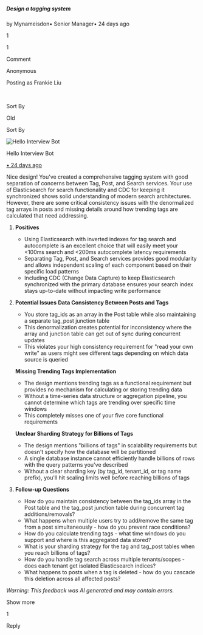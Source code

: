 ##### Design a tagging system

by Mynameisdon• Senior Manager• 24 days ago

1

1

Comment

Anonymous

Posting as Frankie Liu

​

Sort By

Old

Sort By

![Hello Interview Bot](https://hellointerview-files.s3.us-west-2.amazonaws.com/public-media/hilogo.jpg)

Hello Interview Bot

[• 24 days ago](https://www.hellointerview.com/community/submissions/cmdtsmkjo03oead08lik6c0hv#comment-cmdtsn0jq004dad3bhsimm15s)

Nice design! You've created a comprehensive tagging system with good separation of concerns between Tag, Post, and Search services. Your use of Elasticsearch for search functionality and CDC for keeping it synchronized shows solid understanding of modern search architectures. However, there are some critical consistency issues with the denormalized tag arrays in posts and missing details around how trending tags are calculated that need addressing.

1.  **Positives**
    
    -   Using Elasticsearch with inverted indexes for tag search and autocomplete is an excellent choice that will easily meet your <100ms search and <200ms autocomplete latency requirements
    -   Separating Tag, Post, and Search services provides good modularity and allows independent scaling of each component based on their specific load patterns
    -   Including CDC (Change Data Capture) to keep Elasticsearch synchronized with the primary database ensures your search index stays up-to-date without impacting write performance
2.  **Potential Issues** **Data Consistency Between Posts and Tags**
    
    -   You store tag\_ids as an array in the Post table while also maintaining a separate tag\_post junction table
    -   This denormalization creates potential for inconsistency where the array and junction table can get out of sync during concurrent updates
    -   This violates your high consistency requirement for "read your own write" as users might see different tags depending on which data source is queried
    
    **Missing Trending Tags Implementation**
    
    -   The design mentions trending tags as a functional requirement but provides no mechanism for calculating or storing trending data
    -   Without a time-series data structure or aggregation pipeline, you cannot determine which tags are trending over specific time windows
    -   This completely misses one of your five core functional requirements
    
    **Unclear Sharding Strategy for Billions of Tags**
    
    -   The design mentions "billions of tags" in scalability requirements but doesn't specify how the database will be partitioned
    -   A single database instance cannot efficiently handle billions of rows with the query patterns you've described
    -   Without a clear sharding key (by tag\_id, tenant\_id, or tag name prefix), you'll hit scaling limits well before reaching billions of tags
3.  **Follow-up Questions**
    
    -   How do you maintain consistency between the tag\_ids array in the Post table and the tag\_post junction table during concurrent tag additions/removals?
    -   What happens when multiple users try to add/remove the same tag from a post simultaneously - how do you prevent race conditions?
    -   How do you calculate trending tags - what time windows do you support and where is this aggregated data stored?
    -   What is your sharding strategy for the tag and tag\_post tables when you reach billions of tags?
    -   How do you handle tag search across multiple tenants/scopes - does each tenant get isolated Elasticsearch indices?
    -   What happens to posts when a tag is deleted - how do you cascade this deletion across all affected posts?

_Warning: This feedback was AI generated and may contain errors._

Show more

1

Reply